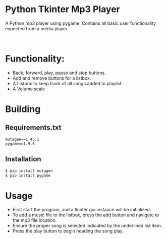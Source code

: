 # Python Tkinter Mp3 Player
A Python mp3 player using pygame. Contains all basic user functionality expected from a media player.

<br />

# Functionality:
* Back, forward, play, pause and stop buttons.
* Add and remove buttons for a listbox.
* A Listbox to keep track of all songs added to playlist.
* A Volume scale


# Building
## Requirements.txt
```
mutagen==1.45.1
pygame==1.9.6
```
## Installation
```python
$ pip install mutagen
$ pip install pygame
```
# Usage
* First start the program, and a tkinter gui instance will be initialized.
* To add a music file to the listbox, press the add button and navigate to the mp3 file location.
* Ensure the proper song is selected indicated by the underlined list item.
* Press the play button to begin heading the song play.

